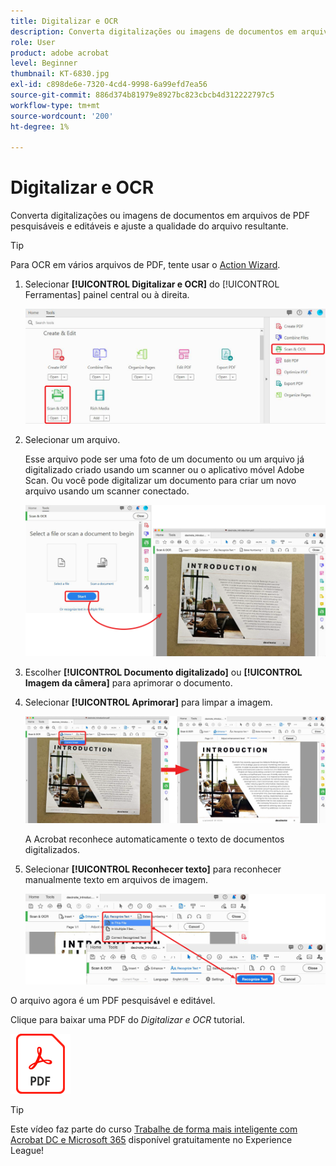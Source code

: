 ```yaml
---
title: Digitalizar e OCR
description: Converta digitalizações ou imagens de documentos em arquivos de PDF pesquisáveis e editáveis e ajuste a qualidade do arquivo resultante
role: User
product: adobe acrobat
level: Beginner
thumbnail: KT-6830.jpg
exl-id: c898de6e-7320-4cd4-9998-6a99efd7ea56
source-git-commit: 886d374b81979e8927bc823cbcb4d312222797c5
workflow-type: tm+mt
source-wordcount: '200'
ht-degree: 1%

---
```


# Digitalizar e OCR

Converta digitalizações ou imagens de documentos em arquivos de PDF pesquisáveis e editáveis e ajuste a qualidade do arquivo resultante.

>[!TIP]
>
>Para OCR em vários arquivos de PDF, tente usar o [Action Wizard](../advanced-tasks/action.md).

1. Selecionar **[!UICONTROL Digitalizar e OCR]** do [!UICONTROL Ferramentas] painel central ou à direita.

   ![Etapa 1 da Análise](../assets/Scan_1.png)

1. Selecionar um arquivo.

   Esse arquivo pode ser uma foto de um documento ou um arquivo já digitalizado criado usando um scanner ou o aplicativo móvel Adobe Scan. Ou você pode digitalizar um documento para criar um novo arquivo usando um scanner conectado.

   ![Etapa 2 da Análise](../assets/Scan_2.png)

1. Escolher **[!UICONTROL Documento digitalizado]** ou **[!UICONTROL Imagem da câmera]** para aprimorar o documento.

1. Selecionar **[!UICONTROL Aprimorar]** para limpar a imagem.

   ![Etapa 3 da Análise](../assets/Scan_3.png)

   A Acrobat reconhece automaticamente o texto de documentos digitalizados.

1. Selecionar **[!UICONTROL Reconhecer texto]** para reconhecer manualmente texto em arquivos de imagem.

   ![Etapa 4 da Análise](../assets/Scan_4.png)

O arquivo agora é um PDF pesquisável e editável.

Clique para baixar uma PDF do *Digitalizar e OCR* tutorial.

[![Tutorial de download de digitalização e OCR](../assets/acrobat_PDF_96.png)](../assets/AcrobatDCScan.pdf)

>[!TIP]
>
>Este vídeo faz parte do curso [Trabalhe de forma mais inteligente com Acrobat DC e Microsoft 365](https://experienceleague.adobe.com/?recommended=Acrobat-U-1-2021.microsoft365) disponível gratuitamente no Experience League!
